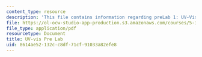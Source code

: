 ```yaml
---
content_type: resource
description: 'This file contains information regarding preLab 1: UV-Vis.'
file: https://ol-ocw-studio-app-production.s3.amazonaws.com/courses/5-35-introduction-to-experimental-chemistry-fall-2012/8614ae52132cc8df71cf91033a82efe8_MIT5_35F12_Uv_vis_Prelab1.pdf
file_type: application/pdf
resourcetype: Document
title: UV-vis Pre Lab
uid: 8614ae52-132c-c8df-71cf-91033a82efe8
---
```


